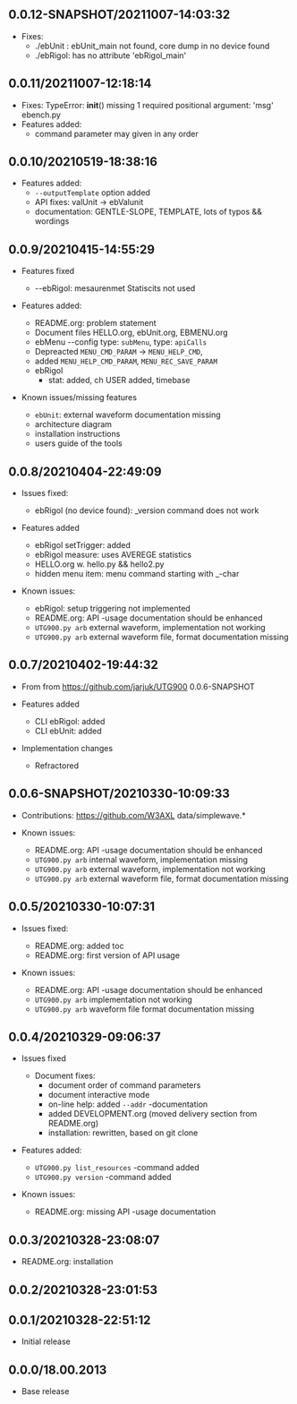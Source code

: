 ## 0.0.12-SNAPSHOT/20211007-14:03:32

- Fixes:
  - ./ebUnit : ebUnit_main not found, core dump in no device found
  - ./ebRigol: has no attribute 'ebRigol_main'

## 0.0.11/20211007-12:18:14

- Fixes: TypeError: __init__() missing 1 required positional argument: 'msg' ebench.py
- Features added:
  - command parameter may given in any order


## 0.0.10/20210519-18:38:16

- Features added:
  - `--outputTemplate` option added
  - API fixes: valUnit -> ebValunit
  - documentation: GENTLE-SLOPE, TEMPLATE, lots of typos && wordings

## 0.0.9/20210415-14:55:29


- Features fixed
  - --ebRigol: mesaurenmet Statiscits not used
  
- Features added:
  - README.org: problem statement
  - Document files HELLO.org, ebUnit.org, EBMENU.org
  - ebMenu --config type: `subMenu`, type: `apiCalls`
  - Depreacted `MENU_CMD_PARAM` -> `MENU_HELP_CMD`, 
  - added `MENU_HELP_CMD_PARAM`, `MENU_REC_SAVE_PARAM`
  - ebRigol 
    - stat: added, ch USER added, timebase

- Known issues/missing features
  - `ebUnit`: external waveform documentation missing
  - architecture diagram
  - installation instructions
  - users guide of the tools

## 0.0.8/20210404-22:49:09


- Issues fixed:
  - ebRigol (no device found): _version command does not work


- Features added
  - ebRigol setTrigger: added
  - ebRigol measure: uses AVEREGE  statistics
  - HELLO.org w. hello.py && hello2.py
  - hidden menu item: menu command starting with _-char

- Known issues:
  - ebRigol: setup triggering not implemented
  - README.org: API -usage documentation should be enhanced
  - `UTG900.py arb` external waveform, implementation not working
  - `UTG900.py arb` external waveform file, format documentation missing


## 0.0.7/20210402-19:44:32

- From from https://github.com/jarjuk/UTG900 0.0.6-SNAPSHOT

- Features added
  - CLI ebRigol: added
  - CLI ebUnit: added

- Implementation changes
  - Refractored

## 0.0.6-SNAPSHOT/20210330-10:09:33

- Contributions: https://github.com/W3AXL data/simplewave.*

- Known issues:
  - README.org: API -usage documentation should be enhanced
  - `UTG900.py arb` internal waveform, implementation missing
  - `UTG900.py arb` external waveform, implementation not working
  - `UTG900.py arb` external waveform file, format documentation missing

## 0.0.5/20210330-10:07:31

- Issues fixed:
  - README.org: added toc
  - README.org: first version of API usage

- Known issues:
  - README.org: API -usage documentation should be enhanced
  - `UTG900.py arb` implementation not working
  - `UTG900.py arb` waveform file format documentation missing

## 0.0.4/20210329-09:06:37

- Issues fixed
  - Document fixes: 
    - document order of command parameters
    - document interactive mode
    - on-line help: added `--addr` -documentation
    - added DEVELOPMENT.org (moved delivery section from README.org)
    - installation: rewritten, based on git clone

- Features added:
  - `UTG900.py list_resources` -command added
  - `UTG900.py version`  -command added

- Known issues:
  - README.org: missing API -usage documentation

  

## 0.0.3/20210328-23:08:07

- README.org: installation

## 0.0.2/20210328-23:01:53



## 0.0.1/20210328-22:51:12

* Initial release

## 0.0.0/18.00.2013

* Base release

